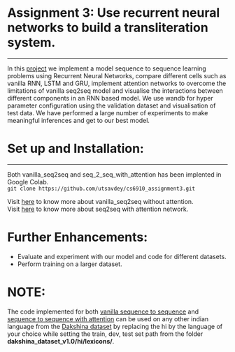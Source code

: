 # Assignment 3: Use recurrent neural networks to build a transliteration system.
----------------------------------------------------
In this [project](https://wandb.ai/miteshk/assignments/reports/Assignment-3--Vmlldzo0NjQwMDc) we implement a model sequence to sequence learning problems using Recurrent Neural Networks, compare different cells such as vanilla RNN, LSTM and GRU, implement attention networks to overcome the limitations of vanilla seq2seq model and visualise the interactions between different components in an RNN based model. We use wandb for hyper parameter configuration using the validation dataset and visualisation of test data. We have performed a large number of experiments to make meaningful inferences and get to our best model.

# Set up and Installation: #
----------------------------------------------------
Both vanilla_seq2seq and seq_2_seq_with_attention has been implented in Google Colab.</br>
`git clone https://github.com/utsavdey/cs6910_assignment3.git`

Visit [here](https://github.com/utsavdey/cs6910_assignment3/tree/main/vanilla_seq2seq) to know more about vanilla_seq2seq without attention.</br>
Visit [here](https://github.com/utsavdey/cs6910_assignment3/tree/main/seq2seq_with_attention) to know more about seq2seq with attention network.

# Further Enhancements: #
* Evaluate and experiment with our model and code for different datasets. 
* Perform training on a larger dataset.

# **NOTE:** 
The code implemented for both [vanilla sequence to sequence](https://github.com/utsavdey/cs6910_assignment3/blob/main/vanilla_seq2seq/Vanilla_Seq_to_Seq.ipynb) and [sequence to sequence with attention](https://github.com/utsavdey/cs6910_assignment3/blob/main/seq2seq_with_attention/seq2seq_with_attention.ipynb) can be used on any other indian language from the [Dakshina dataset](https://github.com/google-research-datasets/dakshina) by replacing the hi by the language of your choice while setting the train, dev, test set path from the folder **dakshina_dataset_v1.0/hi/lexicons/**.
